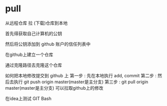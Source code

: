 # pull
从远程仓库 拉 (下载)仓库到本地

首先得获取自己计算机的公钥

然后将公钥添加到 github 账户的信任列表中

在github上建立一个仓库

通过克隆路径去克隆这个仓库

如何把本地修改提交到 github 上
  第一步 :  先在本地执行 add, commit 
  第二步 :  然后去执行 git push origin master(master是主分支)
  第三步 :  git pull origin master(master是主分支) 可以拉取github上的修改

在idea上测试 GIT Bash